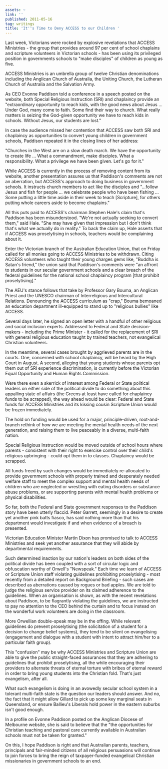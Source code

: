 ```yaml
---
assets: ~
link: ''
published: 2011-05-16
tag: writings
title: 'It''s Time to Deny ACCESS to our Children '
---
```

Last week, Victorians were rocked by explosive revelations that ACCESS Ministries - the group that provides around 97 per cent of school chaplains and scripture volunteers in Victorian schools - has been using its privileged position in governments schools to "make disciples" of children as young as five.

ACCESS Ministries is an umbrella group of twelve Christian denominations including the Anglican Church of Australia, the Uniting Church, the Lutheran Church of Australia and the Salvation Army.

As CEO Evonne Paddison told a conference in a speech posted on the website, both Special Religious Instruction (SRI) and chaplaincy provide an
"extraordinary opportunity to reach kids, with the good news about Jesus ... Under God, many come to faith. Some find their way to church. What really matters is seizing the God-given opportunity we have to reach kids in schools. Without Jesus, our students are lost."

In case the audience missed her contention that ACCESS saw both SRI and chaplaincy as opportunities to convert young children in government schools, Paddison repeated it in the closing lines of her address:

"Churches in the West are on a slow death march. We have the opportunity to create life ... What a commandment, make disciples. What a responsibility. What a privilege we have been given. Let's go for it."

While ACCESS is currently in the process of removing content from its website, another presentation assures us that Paddison's comments are not an aberration, but ACCESS's approach to doing business in government schools. It instructs church members to act like the disciples and "...follow Jesus and fish for people ... we celebrate people who have been fishing ... Some putting a little time aside in their week to teach [Scripture], for others putting whole careers aside to become chaplains."

All this puts paid to ACCESS's chairman Stephen Hale's claim that's Paddison has been misunderstood. "We're not actually seeking to convert them," said Hale. "She may have given that impression but I don't think that's what we actually do in reality." To back the claim up, Hale asserts that if ACCESS was proselytising in schools, teachers would be complaining about it.

Enter the Victorian branch of the Australian Education Union, that on Friday called for all monies going to ACCESS Ministries to be withdrawn. Citing ACCESS volunteers who taught their young charges gems like, "Buddha is Satan's friend," the union said that Paddison's comments were
"an affront to students in our secular government schools and a clear breach of the federal guidelines for the national school chaplaincy program [that prohibit proselytising]."

The AEU's stance follows that take by Professor Gary Bouma, an Anglican Priest and the UNESCO chairman of Interreligious and Intercultural Relations. Denouncing the ACCESS curriculum as "crap," Bouma bemoaned an education department ill-equipped to stand up to "religious bullies" like ACCESS.

Several days later, he signed an open letter with a handful of other religious and social inclusion experts. Addressed to Federal and State decision-makers - including the Prime Minister - it called for the replacement of SRI with general religious education taught by trained teachers, not evangelical Christian volunteers.

In the meantime, several cases brought by aggrieved parents are in the courts. One, concerned with school chaplaincy, will be heard by the High Court in August. A second, alleging that young students whose parents opt them out of SRI experience discrimination, is currently before the Victorian Equal Opportunity and Human Rights Commission.

Were there even a skerrick of interest among Federal or State political leaders on either side of the political divide to do something about this appalling state of affairs (the Greens at least have called for chaplaincy funds to be scrapped), the way ahead would be clear: Federal and State funds for ACCESS Ministries and its kissing cousin Scripture Union would be frozen immediately.

The hold on funding would be used for a major, principle-driven, root-and-branch rethink of how we are meeting the mental health needs of the next generation, and raising them to live peaceably in a diverse, multi-faith nation.

Special Religious Instruction would be moved outside of school hours where parents - consistent with their right to exercise control over their child's religious upbringing - could opt them in to classes. Chaplaincy would be scrapped.

All funds freed by such changes would be immediately re-allocated to provide government schools with properly trained and desperately needed welfare staff to meet the complex support and mental health needs of children who are neglected or wrestling with eating disorders or substance abuse problems, or are supporting parents with mental health problems or physical disabilities.

So far, both the Federal and State government responses to the Paddison story have been utterly flaccid. Peter Garrett, seemingly in a desire to create yet another pink batts fiasco, has said nothing more than that his department would investigate if and when evidence of a breach is presented.

Victorian Education Minister Martin Dixon has promised to talk to ACCESS Ministries and seek yet another assurance that they will abide by departmental requirements.

Such determined inaction by our nation's leaders on both sides of the political divide has been coupled with a sort of circular logic and obfuscation worthy of Orwell's "Newspeak."
Each time we learn of ACCESS or Scripture Union staff violating guidelines prohibiting proselytising - most recently from a detailed report on Background Briefing - such cases are described as aberrations caused by rogues or bad apples. We are told to judge the religious service provider on its claimed adherence to the guidelines. When an organisation is shown, as with the recent revelations about Paddison, to be flagrantly violating the guidelines, we are instructed to pay no attention to the CEO behind the curtain and to focus instead on the wonderful work volunteers are doing in the classroom.

More Orwellian double-speak may be in the offing. While relevant guidelines do prevent proselytising (the solicitation of a student for a decision to change belief systems), they tend to be silent on evangelising (engagement and dialogue with a student with intent to attract him/her to a particular faith group).

This "confusion" may be why ACCESS Ministries and Scripture Union are able to give the public straight-faced assurances that they are adhering to guidelines that prohibit proselytising, all the while encouraging their providers to alternate threats of eternal torture with bribes of eternal reward in order to bring young students into the Christian fold. That's just evangelism, after all.

What such evangelism is doing in an avowedly secular school system in a tolerant multi-faith state is the question our leaders should answer. And no, the fact that it might allow Gillard to pick up some key marginal seats in Queensland, or ensure Ballieu's Liberals hold power in the eastern suburbs isn't good enough.

In a profile on Evonne Paddison posted on the Anglican Diocese of Melbourne website, she is said to believe that the "the opportunities for Christian teaching and pastoral care currently available in Australian schools must not be taken for granted."

On this, I hope Paddison is right and that Australian parents, teachers, principals and fair-minded citizens of all religious persuasions will continue to join forces to bring the reign of taxpayer-funded evangelical Christian missionaries in government schools to an end.